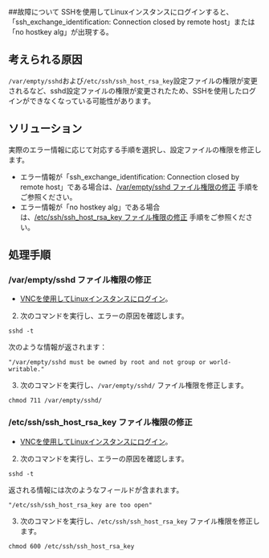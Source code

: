 ##故障について
SSHを使用してLinuxインスタンスにログインすると、「ssh_exchange_identification: Connection closed by remote host」または「no hostkey alg」が出現する。


## 考えられる原因
`/var/empty/sshd`および`/etc/ssh/ssh_host_rsa_key`設定ファイルの権限が変更されるなど、sshd設定ファイルの権限が変更されたため、SSHを使用したログインができなくなっている可能性があります。


## ソリューション
実際のエラー情報に応じて対応する手順を選択し、設定ファイルの権限を修正します。
 - エラー情報が「ssh_exchange_identification: Connection closed by remote host」である場合は、[/var/empty/sshd ファイル権限の修正](#sshd) 手順をご参照ください。
 - エラー情報が「no hostkey alg」である場合は、[/etc/ssh/ssh_host_rsa_key ファイル権限の修正](#rsa_key) 手順をご参照ください。



## 処理手順

### /var/empty/sshd ファイル権限の修正[](id:sshd)
- [VNCを使用してLinuxインスタンスにログイン](https://intl.cloud.tencent.com/document/product/213/32494)。
2. 次のコマンドを実行し、エラーの原因を確認します。
```
sshd -t
```
次のような情報が返されます：
```plaintext
"/var/empty/sshd must be owned by root and not group or world-writable."
```
3. 次のコマンドを実行し、`/var/empty/sshd/` ファイル権限を修正します。
```
chmod 711 /var/empty/sshd/
```



### /etc/ssh/ssh_host_rsa_key ファイル権限の修正[](id:rsa_key)
- [VNCを使用してLinuxインスタンスにログイン](https://intl.cloud.tencent.com/document/product/213/32494)。
2. 次のコマンドを実行し、エラーの原因を確認します。
```
sshd -t
```
返される情報には次のようなフィールドが含まれます。
```plaintext
"/etc/ssh/ssh_host_rsa_key are too open"
```
3. 次のコマンドを実行し、`/etc/ssh/ssh_host_rsa_key` ファイル権限を修正します。
```
chmod 600 /etc/ssh/ssh_host_rsa_key
```
